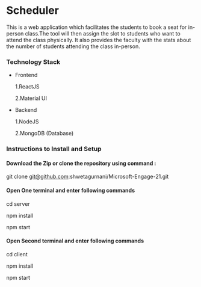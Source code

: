 # Scheduler

This is a web application which facilitates the students to book a seat for in-person class.The tool will then assign the slot to students who want to attend the class physically. It also provides the faculty with the stats about the number of students attending the class in-person.

### Technology Stack

* Frontend

	1.ReactJS
	
	2.Material UI

* Backend

	1.NodeJS
	
	2.MongoDB (Database)

### Instructions to Install and Setup

#### Download the Zip or clone the repository using command : 

git clone git@github.com:shwetagurnani/Microsoft-Engage-21.git

#### Open One terminal and enter following commands

cd server

npm install

npm start

#### Open Second terminal  and enter following commands

cd client

npm install

npm start
